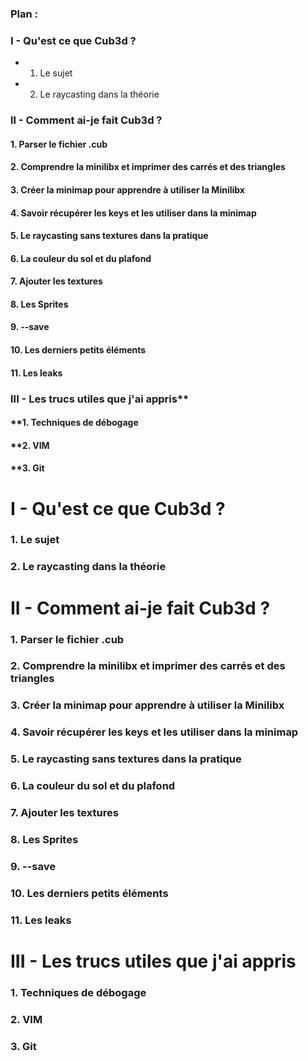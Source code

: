 ### Plan :
### I - Qu'est ce que Cub3d ?
  - 1. Le sujet
  - 2. Le raycasting dans la théorie
### II - Comment ai-je fait Cub3d ?
#### 1. Parser le fichier .cub
#### 2. Comprendre la minilibx et imprimer des carrés et des triangles
#### 3. Créer la minimap pour apprendre à utiliser la Minilibx
#### 4. Savoir récupérer les keys et les utiliser dans la minimap
#### 5. Le raycasting sans textures dans la pratique
#### 6. La couleur du sol et du plafond
#### 7. Ajouter les textures
#### 8. Les Sprites
#### 9. --save
#### 10. Les derniers petits éléments
#### 11. Les leaks
### III - Les trucs utiles que j'ai appris**
#### **1. Techniques de débogage
#### **2. VIM
#### **3. Git

# I - Qu'est ce que Cub3d ?
### 1. Le sujet
### 2. Le raycasting dans la théorie

# II - Comment ai-je fait Cub3d ?
### 1. Parser le fichier .cub
### 2. Comprendre la minilibx et imprimer des carrés et des triangles
### 3. Créer la minimap pour apprendre à utiliser la Minilibx
### 4. Savoir récupérer les keys et les utiliser dans la minimap
### 5. Le raycasting sans textures dans la pratique
### 6. La couleur du sol et du plafond
### 7. Ajouter les textures
### 8. Les Sprites
### 9. --save
### 10. Les derniers petits éléments
### 11. Les leaks

# III - Les trucs utiles que j'ai appris
### 1. Techniques de débogage
### 2. VIM
### 3. Git

